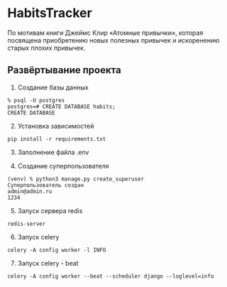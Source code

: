 # HabitsTracker

По мотивам книги Джеймс Клир «Атомные привычки», которая посвящена приобретению новых полезных привычек и искоренению
старых плохих привычек.

## Развёртывание проекта

1. Создание базы данных

```commandline
% psql -U postgres
postgres=# CREATE DATABASE habits;
CREATE DATABASE
```

2. Установка зависимостей
```commandline
pip install -r requirements.txt
```

3. Заполнение файла .env

4. Создание суперпользователя
```commandline
(venv) % python3 manage.py create_superuser
Суперпользователь создан
admin@admin.ru
1234
```

5. Запуск сервера redis

```commandline
redis-server
```

6. Запуск celery

```commandline
celery -A config worker -l INFO
```

7. Запуск celery - beat

```commandline
celery -A config worker --beat --scheduler django --loglevel=info
```





